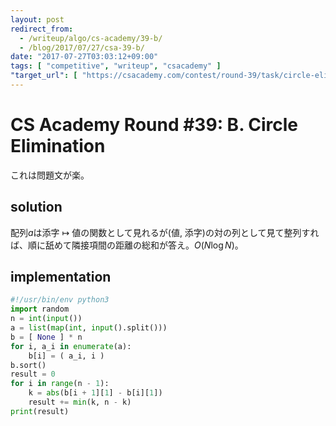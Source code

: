 ```yaml
---
layout: post
redirect_from:
  - /writeup/algo/cs-academy/39-b/
  - /blog/2017/07/27/csa-39-b/
date: "2017-07-27T03:03:12+09:00"
tags: [ "competitive", "writeup", "csacademy" ]
"target_url": [ "https://csacademy.com/contest/round-39/task/circle-elimination/" ]
---
```


# CS Academy Round #39: B. Circle Elimination

これは問題文が楽。

## solution

配列$a$は添字 $\mapsto$ 値の関数として見れるが(値, 添字)の対の列として見て整列すれば、順に舐めて隣接項間の距離の総和が答え。$O(N \log N)$。

## implementation

``` python
#!/usr/bin/env python3
import random
n = int(input())
a = list(map(int, input().split()))
b = [ None ] * n
for i, a_i in enumerate(a):
    b[i] = ( a_i, i )
b.sort()
result = 0
for i in range(n - 1):
    k = abs(b[i + 1][1] - b[i][1])
    result += min(k, n - k)
print(result)
```
